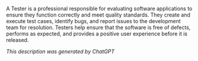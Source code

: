 A Tester is a professional responsible for evaluating software applications to ensure they function correctly and meet quality standards. They create and execute test cases, identify bugs, and report issues to the development team for resolution. Testers help ensure that the software is free of defects, performs as expected, and provides a positive user experience before it is released.

*This description was generated by ChatGPT*